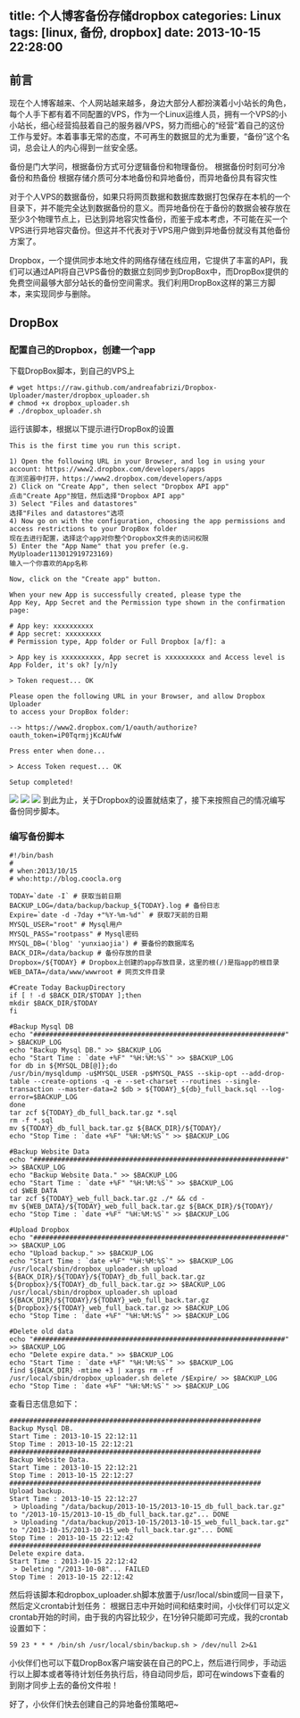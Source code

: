 title: 个人博客备份存储dropbox
categories: Linux
tags: [linux, 备份, dropbox]
date: 2013-10-15 22:28:00
---
## 前言
现在个人博客越来、个人网站越来越多，身边大部分人都扮演着小小站长的角色，每个人手下都有着不同配置的VPS，作为一个Linux运维人员，拥有一个VPS的小小站长，细心经营捣鼓着自己的服务器/VPS，努力而细心的“经营”着自己的这份工作与爱好。本着事事无常的态度，不可再生的数据显的尤为重要，“备份”这个名词，总会让人的内心得到一丝安全感。

备份是门大学问，根据备份方式可分逻辑备份和物理备份。
根据备份时刻可分冷备份和热备份<!--more-->
根据存储介质可分本地备份和异地备份，而异地备份具有容灾性

对于个人VPS的数据备份，如果只将网页数据和数据库数据打包保存在本机的一个目录下，并不能完全达到数据备份的意义。而异地备份在于备份的数据会被存放在至少3个物理节点上，已达到异地容灾性备份，而鉴于成本考虑，不可能在买一个VPS进行异地容灾备份。但这并不代表对于VPS用户做到异地备份就没有其他备份方案了。

Dropbox，一个提供同步本地文件的网络存储在线应用，它提供了丰富的API，我们可以通过API将自己VPS备份的数据立刻同步到DropBox中，而DropBox提供的免费空间最够大部分站长的备份空间需求。我们利用DropBox这样的第三方脚本，来实现同步与删除。
## DropBox
### 配置自己的Dropbox，创建一个app
下载DropBox脚本，到自己的VPS上
```
# wget https://raw.github.com/andreafabrizi/Dropbox-Uploader/master/dropbox_uploader.sh
# chmod +x dropbox_uploader.sh
# ./dropbox_uploader.sh
```
运行该脚本，根据以下提示进行DropBox的设置
```
This is the first time you run this script.

1) Open the following URL in your Browser, and log in using your account: https://www2.dropbox.com/developers/apps
在浏览器中打开，https://www2.dropbox.com/developers/apps
2) Click on "Create App", then select "Dropbox API app"
点击"Create App"按钮，然后选择"Dropbox API app"
3) Select "Files and datastores"
选择"Files and datastores"选项
4) Now go on with the configuration, choosing the app permissions and access restrictions to your DropBox folder
现在去进行配置，选择这个app对你整个Dropbox文件夹的访问权限
5) Enter the "App Name" that you prefer (e.g. MyUploader113012919723169)
输入一个你喜欢的App名称

Now, click on the "Create app" button.

When your new App is successfully created, please type the
App Key, App Secret and the Permission type shown in the confirmation page:

# App key: xxxxxxxxxx
# App secret: xxxxxxxxx
# Permission type, App folder or Full Dropbox [a/f]: a

> App key is xxxxxxxxxx, App secret is xxxxxxxxxx and Access level is App Folder, it's ok? [y/n]y

> Token request... OK

Please open the following URL in your Browser, and allow Dropbox Uploader
to access your DropBox folder:

--> https://www2.dropbox.com/1/oauth/authorize?oauth_token=iP0TqrmjjKcAUfwW

Press enter when done...

> Access Token request... OK

Setup completed!
```
![](http://7xk38j.com1.z0.glb.clouddn.com/dropbox/1.png)
![](http://7xk38j.com1.z0.glb.clouddn.com/dropbox/2.png)
![](http://7xk38j.com1.z0.glb.clouddn.com/dropbox/3.png)
到此为止，关于Dropbox的设置就结束了，接下来按照自己的情况编写备份同步脚本。

### 编写备份脚本
```
#!/bin/bash
#
# when:2013/10/15
# who:http://blog.coocla.org

TODAY=`date -I` # 获取当前日期
BACKUP_LOG=/data/backup/backup_${TODAY}.log # 备份日志
Expire=`date -d -7day +"%Y-%m-%d"` # 获取7天前的日期
MYSQL_USER="root" # Mysql用户
MYSQL_PASS="rootpass" # Mysql密码
MYSQL_DB=('blog' 'yunxiaojia') # 要备份的数据库名
BACK_DIR=/data/backup # 备份存放的目录
Dropbox=/${TODAY} # Dropbox上创建的app存放目录，这里的根(/)是指app的根目录
WEB_DATA=/data/www/wwwroot # 网页文件目录

#Create Today BackupDirectory
if [ ! -d $BACK_DIR/$TODAY ];then
mkdir $BACK_DIR/$TODAY
fi

#Backup Mysql DB
echo "###############################################################" > $BACKUP_LOG
echo "Backup Mysql DB." >> $BACKUP_LOG
echo "Start Time : `date +%F" "%H:%M:%S`" >> $BACKUP_LOG
for db in ${MYSQL_DB[@]};do
/usr/bin/mysqldump -u$MYSQL_USER -p$MYSQL_PASS --skip-opt --add-drop-table --create-options -q -e --set-charset --routines --single-transaction --master-data=2 $db > ${TODAY}_${db}_full_back.sql --log-error=$BACKUP_LOG
done
tar zcf ${TODAY}_db_full_back.tar.gz *.sql
rm -f *.sql
mv ${TODAY}_db_full_back.tar.gz ${BACK_DIR}/${TODAY}/
echo "Stop Time : `date +%F" "%H:%M:%S`" >> $BACKUP_LOG

#Backup Website Data
echo "###############################################################" >> $BACKUP_LOG
echo "Backup Website Data." >> $BACKUP_LOG
echo "Start Time : `date +%F" "%H:%M:%S`" >> $BACKUP_LOG
cd $WEB_DATA
tar zcf ${TODAY}_web_full_back.tar.gz ./* && cd -
mv ${WEB_DATA}/${TODAY}_web_full_back.tar.gz ${BACK_DIR}/${TODAY}/
echo "Stop Time : `date +%F" "%H:%M:%S`" >> $BACKUP_LOG

#Upload Dropbox
echo "###############################################################" >> $BACKUP_LOG
echo "Upload backup." >> $BACKUP_LOG
echo "Start Time : `date +%F" "%H:%M:%S`" >> $BACKUP_LOG
/usr/local/sbin/dropbox_uploader.sh upload ${BACK_DIR}/${TODAY}/${TODAY}_db_full_back.tar.gz ${Dropbox}/${TODAY}_db_full_back.tar.gz >> $BACKUP_LOG
/usr/local/sbin/dropbox_uploader.sh upload ${BACK_DIR}/${TODAY}/${TODAY}_web_full_back.tar.gz ${Dropbox}/${TODAY}_web_full_back.tar.gz >> $BACKUP_LOG
echo "Stop Time : `date +%F" "%H:%M:%S`" >> $BACKUP_LOG

#Delete old data
echo "###############################################################" >> $BACKUP_LOG
echo "Delete expire data." >> $BACKUP_LOG
echo "Start Time : `date +%F" "%H:%M:%S`" >> $BACKUP_LOG
find ${BACK_DIR} -mtime +3 | xargs rm -rf
/usr/local/sbin/dropbox_uploader.sh delete /$Expire/ >> $BACKUP_LOG
echo "Stop Time : `date +%F" "%H:%M:%S`" >> $BACKUP_LOG
```
查看日志信息如下：
```
###############################################################
Backup Mysql DB.
Start Time : 2013-10-15 22:12:11
Stop Time : 2013-10-15 22:12:21
###############################################################
Backup Website Data.
Start Time : 2013-10-15 22:12:21
Stop Time : 2013-10-15 22:12:27
###############################################################
Upload backup.
Start Time : 2013-10-15 22:12:27
 > Uploading "/data/backup/2013-10-15/2013-10-15_db_full_back.tar.gz" to "/2013-10-15/2013-10-15_db_full_back.tar.gz"... DONE
 > Uploading "/data/backup/2013-10-15/2013-10-15_web_full_back.tar.gz" to "/2013-10-15/2013-10-15_web_full_back.tar.gz"... DONE
Stop Time : 2013-10-15 22:12:42
###############################################################
Delete expire data.
Start Time : 2013-10-15 22:12:42
 > Deleting "/2013-10-08"... FAILED
Stop Time : 2013-10-15 22:12:42
```
然后将该脚本和dropbox_uploader.sh脚本放置于/usr/local/sbin或同一目录下，然后定义crontab计划任务：
根据日志中开始时间和结束时间，小伙伴们可以定义crontab开始的时间，由于我的内容比较少，在1分钟只能即可完成，我的crontab设置如下：
```
59 23 * * * /bin/sh /usr/local/sbin/backup.sh > /dev/null 2>&1
```
小伙伴们也可以下载DropBox客户端安装在自己的PC上，然后进行同步，手动运行以上脚本或者等待计划任务执行后，待自动同步后，即可在windows下查看的到刚才同步上去的备份文件啦！

好了，小伙伴们快去创建自己的异地备份策略吧~
